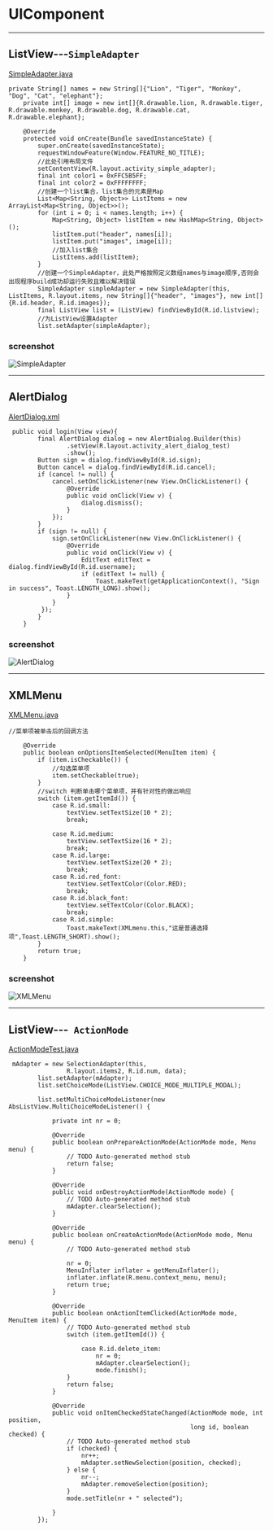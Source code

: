 # UIComponent
---
## ListView---`SimpleAdapter`
[SimpleAdapter.java](https://github.com/Propantheline/UIComponent/blob/master/app/src/main/java/com/example/experiment2/SimpleAdapterTest.java)
```
private String[] names = new String[]{"Lion", "Tiger", "Monkey", "Dog", "Cat", "elephant"};
    private int[] image = new int[]{R.drawable.lion, R.drawable.tiger, R.drawable.monkey, R.drawable.dog, R.drawable.cat, R.drawable.elephant};

    @Override
    protected void onCreate(Bundle savedInstanceState) {
        super.onCreate(savedInstanceState);
        requestWindowFeature(Window.FEATURE_NO_TITLE);
        //此处引用布局文件
        setContentView(R.layout.activity_simple_adapter);
        final int color1 = 0xFFC5B5FF;
        final int color2 = 0xFFFFFFFF;
        //创建一个list集合，list集合的元素是Map
        List<Map<String, Object>> ListItems = new ArrayList<Map<String, Object>>();
        for (int i = 0; i < names.length; i++) {
            Map<String, Object> listItem = new HashMap<String, Object>();
            listItem.put("header", names[i]);
            listItem.put("images", image[i]);
            //加入list集合
            ListItems.add(listItem);
        }
        //创建一个SimpleAdapter，此处严格按照定义数组names与image顺序,否则会出现程序build成功却运行失败且难以解决错误
        SimpleAdapter simpleAdapter = new SimpleAdapter(this, ListItems, R.layout.items, new String[]{"header", "images"}, new int[]{R.id.header, R.id.images});
        final ListView list = (ListView) findViewById(R.id.listview);
        //为ListView设置Adapter
        list.setAdapter(simpleAdapter);
```
###  screenshot
![ SimpleAdapter ](https://img-blog.csdnimg.cn/20190327142911985.png?x-oss-process=image/watermark,type_ZmFuZ3poZW5naGVpdGk,shadow_10,text_aHR0cHM6Ly9ibG9nLmNzZG4ubmV0L3dlaXhpbl80MTMxNTI5NA==,size_16,color_FFFFFF,t_70 "SimpleAdapter")

---
## AlertDialog
[AlertDialog.xml](https://github.com/Propantheline/UIComponent/blob/master/app/src/main/res/layout/activity_alert_dialog_test.xml)
```
 public void login(View view){
        final AlertDialog dialog = new AlertDialog.Builder(this)
                .setView(R.layout.activity_alert_dialog_test)
                .show();
        Button sign = dialog.findViewById(R.id.sign);
        Button cancel = dialog.findViewById(R.id.cancel);
        if (cancel != null) {
            cancel.setOnClickListener(new View.OnClickListener() {
                @Override
                public void onClick(View v) {
                    dialog.dismiss();
                }
            });
        }
        if (sign != null) {
            sign.setOnClickListener(new View.OnClickListener() {
                @Override
                public void onClick(View v) {
                    EditText editText = dialog.findViewById(R.id.username);
                    if (editText != null) {
                        Toast.makeText(getApplicationContext(), "Sign in success", Toast.LENGTH_LONG).show();
                }
            }
         });
        }
    }
```
### screenshot
![AlertDialog](https://img-blog.csdnimg.cn/20190327144100955.png?x-oss-process=image/watermark,type_ZmFuZ3poZW5naGVpdGk,shadow_10,text_aHR0cHM6Ly9ibG9nLmNzZG4ubmV0L3dlaXhpbl80MTMxNTI5NA==,size_16,color_FFFFFF,t_70 " AlertDialog")

---
## XMLMenu
[XMLMenu.java](https://github.com/Propantheline/UIComponent/blob/master/app/src/main/java/com/example/experiment2/XMLmenu.java)
```
//菜单项被单击后的回调方法

    @Override
    public boolean onOptionsItemSelected(MenuItem item) {
        if (item.isCheckable()) {
            //勾选菜单项
            item.setCheckable(true);
        }
        //switch 判断单击哪个菜单项，并有针对性的做出响应
        switch (item.getItemId()) {
            case R.id.small:
                textView.setTextSize(10 * 2);
                break;

            case R.id.medium:
                textView.setTextSize(16 * 2);
                break;
            case R.id.large:
                textView.setTextSize(20 * 2);
                break;
            case R.id.red_font:
                textView.setTextColor(Color.RED);
                break;
            case R.id.black_font:
                textView.setTextColor(Color.BLACK);
                break;
            case R.id.simple:
                Toast.makeText(XMLmenu.this,"这是普通选择项",Toast.LENGTH_SHORT).show();
        }
        return true;
    }
```
### screenshot
![XMLMenu](https://img-blog.csdnimg.cn/20190327144355676.png?x-oss-process=image/watermark,type_ZmFuZ3poZW5naGVpdGk,shadow_10,text_aHR0cHM6Ly9ibG9nLmNzZG4ubmV0L3dlaXhpbl80MTMxNTI5NA==,size_16,color_FFFFFF,t_70 " XMLMenu")

---
## ListView---` ActionMode`    
[ActionModeTest.java](https://github.com/Propantheline/UIComponent/blob/master/app/src/main/java/com/example/experiment2/ActionModeTest.java)
```
 mAdapter = new SelectionAdapter(this,
                R.layout.items2, R.id.num, data);
        list.setAdapter(mAdapter);
        list.setChoiceMode(ListView.CHOICE_MODE_MULTIPLE_MODAL);

        list.setMultiChoiceModeListener(new AbsListView.MultiChoiceModeListener() {

            private int nr = 0;

            @Override
            public boolean onPrepareActionMode(ActionMode mode, Menu menu) {
                // TODO Auto-generated method stub
                return false;
            }

            @Override
            public void onDestroyActionMode(ActionMode mode) {
                // TODO Auto-generated method stub
                mAdapter.clearSelection();
            }

            @Override
            public boolean onCreateActionMode(ActionMode mode, Menu menu) {
                // TODO Auto-generated method stub

                nr = 0;
                MenuInflater inflater = getMenuInflater();
                inflater.inflate(R.menu.context_menu, menu);
                return true;
            }

            @Override
            public boolean onActionItemClicked(ActionMode mode, MenuItem item) {
                // TODO Auto-generated method stub
                switch (item.getItemId()) {

                    case R.id.delete_item:
                        nr = 0;
                        mAdapter.clearSelection();
                        mode.finish();
                }
                return false;
            }

            @Override
            public void onItemCheckedStateChanged(ActionMode mode, int position,
                                                  long id, boolean checked) {
                // TODO Auto-generated method stub
                if (checked) {
                    nr++;
                    mAdapter.setNewSelection(position, checked);
                } else {
                    nr--;
                    mAdapter.removeSelection(position);
                }
                mode.setTitle(nr + " selected");

            }
        });
```
       
